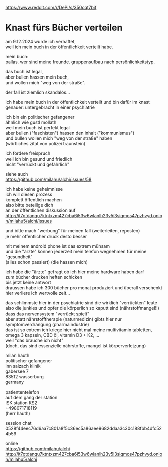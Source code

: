 https://www.reddit.com/r/DePi/s/350cqt7bif

# Knast fürs Bücher verteilen

am 9.12.2024 wurde ich verhaftet,  
weil ich mein buch in der öffentlichkeit verteilt habe.

mein buch:  
pallas. wer sind meine freunde. gruppensufbau nach persönlichkeitstyp.

das buch ist legal,  
aber bullen hassen mein buch,  
und wollen mich "weg von der straße".

der fall ist ziemlich skandalös...

ich habe mein buch
in der öffentlichkeit verteilt
und bin dafür im knast  
genauer:
untergebracht in einer psychiatrie

ich bin ein politischer gefangener  
ähnlich wie gustl mollath  
weil mein buch ist perfekt legal  
aber bullen ("faschisten") hassen den inhalt
("kommunismus")  
und bullen wollen mich
"weg von der straße" haben  
(wörtliches zitat von polizei traunstein)

ich fordere freispruch  
weil ich bin gesund und friedlich  
nicht "verrückt und gefährlich"

siehe auch  
https://github.com/milahu/alchi/issues/58

ich habe keine geheimnisse  
ich will diesen prozess  
komplett öffentlich machen  
also bitte beteilige dich  
an der öffentlichen diskussion auf  
http://it7otdanqu7ktntxzm427cba6i53w6wlanlh23v5i3siqmos47pzhvyd.onion/milahu5/alchi/issues

und bitte mach "werbung"
für meinen fall
(weiterleiten, reposten)  
je mehr öffentlicher druck
desto besser

mit meinem android phone
ist das extrem mühsam  
und die "ärzte" können jederzeit
mein telefon wegnehmen
für meine "gesundheit"  
(alles schon passiert)
(die hassen mich)

ich habe die "ärzte" gefragt
ob ich hier meine hardware haben darf  
zum bücher drucken heften schicken  
bis jetzt keine antwort  
draussen habe ich
300 bücher pro monat produziert
und überall verschenkt  
hier verliere ich wertvolle zeit...

das schlimmste hier in der psychiatrie
sind die wirklich "verrückten" leute  
also die junkies und opfer
die körperlich so kaputt sind
(nährstoffmangel!!)
dass das nervensystem "verrückt spielt"  
aber statt nährstofftherapie (naturmedizin)
gibts hier nur symptomverdrängung (pharmaindustrie)  
das ist so extrem
ich kriege hier nicht mal meine
multivitamin tabletten,
omega 3 kapseln,
CBD öl,
vitamin D3 + K2,
...  
weil "das brauche ich nicht"  
(doch, das sind essenzielle nährstoffe,
mangel ist körperverletzung)

milan hauth  
politischer gefangener  
inn salzach klinik  
gabersee 7  
83512 wasserburg  
germany

patiententelefon  
auf dem gang der station  
ISK station KS2  
+498071718119  
(herr hauth)

session chat
0528f44eec76d6aa7c801a8f5c36ec5a86aee9682ddaa3c30c188fbb4dfc524b59

online  
https://github.com/milahu/alchi  
http://it7otdanqu7ktntxzm427cba6i53w6wlanlh23v5i3siqmos47pzhvyd.onion/milahu5/alchi
